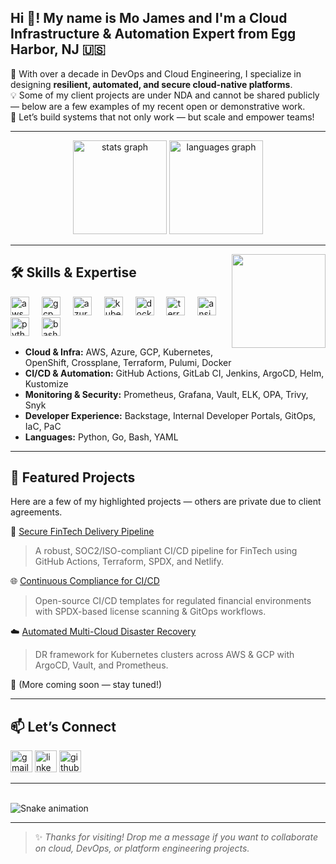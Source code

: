 <h2 align="left">Hi 👋! My name is Mo James and I'm a Cloud Infrastructure & Automation Expert from Egg Harbor, NJ 🇺🇸</h2>

🌟 With over a decade in DevOps and Cloud Engineering, I specialize in designing **resilient, automated, and secure cloud-native platforms**.  
💡 Some of my client projects are under NDA and cannot be shared publicly — below are a few examples of my recent open or demonstrative work.  
🚀 Let’s build systems that not only work — but scale and empower teams!

---

<div align="center">
  <img src="https://github-readme-stats.vercel.app/api?username=mjsaleem&hide_title=false&hide_rank=false&show_icons=true&include_all_commits=true&count_private=true&disable_animations=false&theme=dracula&locale=en&hide_border=false" height="150" alt="stats graph"  />
  <img src="https://github-readme-stats.vercel.app/api/top-langs?username=mjsaleem&locale=en&hide_title=false&layout=compact&card_width=320&langs_count=5&theme=dracula&hide_border=false" height="150" alt="languages graph"  />
</div>

---

<img align="right" height="150" src="https://i.imgflip.com/65efzo.gif"  />

## 🛠️ Skills & Expertise

<div align="left">
  <img src="https://cdn.jsdelivr.net/gh/devicons/devicon/icons/amazonwebservices/amazonwebservices-original.svg" height="30" alt="aws" />
  <img width="12" />
  <img src="https://cdn.jsdelivr.net/gh/devicons/devicon/icons/googlecloud/googlecloud-original.svg" height="30" alt="gcp" />
  <img width="12" />
  <img src="https://cdn.jsdelivr.net/gh/devicons/devicon/icons/azure/azure-original.svg" height="30" alt="azure" />
  <img width="12" />
  <img src="https://cdn.jsdelivr.net/gh/devicons/devicon/icons/kubernetes/kubernetes-plain.svg" height="30" alt="kubernetes" />
  <img width="12" />
  <img src="https://cdn.jsdelivr.net/gh/devicons/devicon/icons/docker/docker-original.svg" height="30" alt="docker" />
  <img width="12" />
  <img src="https://cdn.jsdelivr.net/gh/devicons/devicon/icons/terraform/terraform-original.svg" height="30" alt="terraform" />
  <img width="12" />
  <img src="https://cdn.jsdelivr.net/gh/devicons/devicon/icons/ansible/ansible-original.svg" height="30" alt="ansible" />
  <img width="12" />
  <img src="https://cdn.jsdelivr.net/gh/devicons/devicon/icons/python/python-original.svg" height="30" alt="python" />
  <img width="12" />
  <img src="https://cdn.jsdelivr.net/gh/devicons/devicon/icons/bash/bash-original.svg" height="30" alt="bash" />
</div>

- **Cloud & Infra:** AWS, Azure, GCP, Kubernetes, OpenShift, Crossplane, Terraform, Pulumi, Docker
- **CI/CD & Automation:** GitHub Actions, GitLab CI, Jenkins, ArgoCD, Helm, Kustomize
- **Monitoring & Security:** Prometheus, Grafana, Vault, ELK, OPA, Trivy, Snyk
- **Developer Experience:** Backstage, Internal Developer Portals, GitOps, IaC, PaC
- **Languages:** Python, Go, Bash, YAML

---

## 🌟 Featured Projects
Here are a few of my highlighted projects — others are private due to client agreements.

🧰 [Secure FinTech Delivery Pipeline](#)  
> A robust, SOC2/ISO-compliant CI/CD pipeline for FinTech using GitHub Actions, Terraform, SPDX, and Netlify.

🌐 [Continuous Compliance for CI/CD](#)  
> Open-source CI/CD templates for regulated financial environments with SPDX-based license scanning & GitOps workflows.

☁️ [Automated Multi-Cloud Disaster Recovery](#)  
> DR framework for Kubernetes clusters across AWS & GCP with ArgoCD, Vault, and Prometheus.

📂 (More coming soon — stay tuned!)

---

## 📫 Let’s Connect
<div align="left">
  <a href="mailto:mjsaleem049@gmail.com"><img src="https://img.shields.io/static/v1?message=Gmail&logo=gmail&label=&color=D14836&logoColor=white&labelColor=&style=for-the-badge" height="35" alt="gmail" /></a>
  <a href="https://www.linkedin.com/in/YOUR-LINK"><img src="https://img.shields.io/static/v1?message=LinkedIn&logo=linkedin&label=&color=0077B5&logoColor=white&labelColor=&style=for-the-badge" height="35" alt="linkedin" /></a>
  <a href="https://github.com/mjsaleem"><img src="https://img.shields.io/static/v1?message=GitHub&logo=github&label=&color=181717&logoColor=white&labelColor=&style=for-the-badge" height="35" alt="github" /></a>
</div>

---

<br clear="both">

<img src="https://raw.githubusercontent.com/maurodesouza/maurodesouza/output/snake.svg" alt="Snake animation" />

---

> ✨ *Thanks for visiting! Drop me a message if you want to collaborate on cloud, DevOps, or platform engineering projects.*

